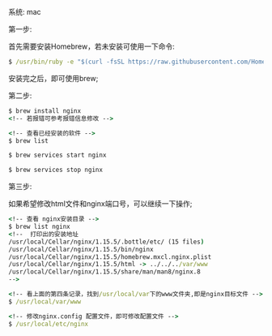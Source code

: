 系统: mac

第一步: 

首先需要安装Homebrew，若未安装可使用一下命令:
```cmd
$ /usr/bin/ruby -e "$(curl -fsSL https://raw.githubusercontent.com/Homebrew/install/master/install)"
```
安装完之后，即可使用brew;


第二步:
```cmd
$ brew install nginx
<!-- 若报错可参考报错信息修改 -->

<!-- 查看已经安装的软件 -->
$ brew list

$ brew services start nginx

$ brew services stop nginx
```


第三步:

如果希望修改html文件和nginx端口号，可以继续一下操作;

```cmd
<!-- 查看 nginx安装目录 -->
$ brew list nginx
<!--  打印出的安装地址
/usr/local/Cellar/nginx/1.15.5/.bottle/etc/ (15 files)
/usr/local/Cellar/nginx/1.15.5/bin/nginx
/usr/local/Cellar/nginx/1.15.5/homebrew.mxcl.nginx.plist
/usr/local/Cellar/nginx/1.15.5/html -> ../../../var/www
/usr/local/Cellar/nginx/1.15.5/share/man/man8/nginx.8
-->

<!-- 看上面的第四条记录，找到/usr/local/var下的www文件夹,即是nginx目标文件 -->
$ /usr/local/var/www

<!-- 修改nginx.config 配置文件，即可修改配置文件 -->
$ /usr/local/etc/nginx
```
